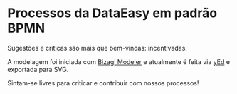 Processos da DataEasy em padrão BPMN
====================================

Sugestões e críticas são mais que bem-vindas: incentivadas.

A modelagem foi iniciada com [Bizagi Modeler](http://www.bizagi.com/en/bpm-suite/bpm-products/modeler) e atualmente é feita via [yEd](http://www.yworks.com/en/products/yfiles/yed) e exportada para SVG.

Sintam-se livres para criticar e contribuir com nossos processos!
